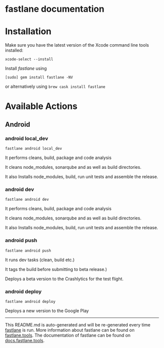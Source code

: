 fastlane documentation
================
# Installation

Make sure you have the latest version of the Xcode command line tools installed:

```
xcode-select --install
```

Install _fastlane_ using
```
[sudo] gem install fastlane -NV
```
or alternatively using `brew cask install fastlane`

# Available Actions
## Android
### android local_dev
```
fastlane android local_dev
```
It performs cleans, build, package and code analysis

It cleans node_modules, sonarqube and as well as build directories.

It also Installs node_modules, build, run unit tests and assemble the release.
### android dev
```
fastlane android dev
```
It performs cleans, build, package and code analysis

It cleans node_modules, sonarqube and as well as build directories.

It also Installs node_modules, build, run unit tests and assemble the release.
### android push
```
fastlane android push
```
It runs dev tasks (clean, build etc.)

It tags the build before submitting to beta release.)

Deploys a beta version to the Crashlytics for the test flight.
### android deploy
```
fastlane android deploy
```
Deploys a new version to the Google Play

----

This README.md is auto-generated and will be re-generated every time [fastlane](https://fastlane.tools) is run.
More information about fastlane can be found on [fastlane.tools](https://fastlane.tools).
The documentation of fastlane can be found on [docs.fastlane.tools](https://docs.fastlane.tools).
